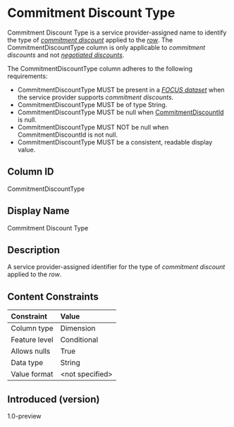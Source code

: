 # Commitment Discount Type

Commitment Discount Type is a service provider-assigned name to identify the type of [*commitment discount*](#glossary:commitment-discount) applied to the [*row*](#glossary:row). The CommitmentDiscountType column is only applicable to *commitment discounts* and not [*negotiated discounts*](#glossary:negotiated-discount).

The CommitmentDiscountType column adheres to the following requirements:

* CommitmentDiscountType MUST be present in a [*FOCUS dataset*](#glossary:FOCUS-dataset) when the service provider supports *commitment discounts*.
* CommitmentDiscountType MUST be of type String.
* CommitmentDiscountType MUST be null when [CommitmentDiscountId](#commitmentdiscountid) is null.
* CommitmentDiscountType MUST NOT be null when CommitmentDiscountId is not null.
* CommitmentDiscountType MUST be a consistent, readable display value.

## Column ID

CommitmentDiscountType

## Display Name

Commitment Discount Type

## Description

A service provider-assigned identifier for the type of *commitment discount* applied to the *row*.

## Content Constraints

| Constraint      | Value            |
|:----------------|:-----------------|
| Column type     | Dimension        |
| Feature level   | Conditional      |
| Allows nulls    | True             |
| Data type       | String           |
| Value format    | \<not specified> |

## Introduced (version)

1.0-preview

